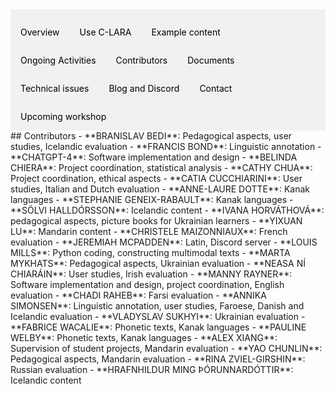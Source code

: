 <div style="overflow: hidden; background-color: #f1f1f1;">

  <a href="index.html" style="float: left; display: block; color: black; text-align: center; padding: 14px 16px; text-decoration: none;">Overview</a>
  <a href="using.html" style="float: left; display: block; color: black; text-align: center; padding: 14px 16px; text-decoration: none;">Use C-LARA</a>
  <a href="examples.html" style="float: left; display: block; color: black; text-align: center; padding: 14px 16px; text-decoration: none;">Example content</a>
  <a href="ongoing_activities.html" style="float: left; display: block; color: black; text-align: center; padding: 14px 16px; text-decoration: none;">Ongoing Activities</a>
  <a href="collaborators.html" style="float: left; display: block; color: black; text-align: center; padding: 14px 16px; text-decoration: none;">Contributors</a>
  <a href="documents.html" style="float: left; display: block; color: black; text-align: center; padding: 14px 16px; text-decoration: none;">Documents</a>
  <a href="performance.html" style="float: left; display: block; color: black; text-align: center; padding: 14px 16px; text-decoration: none;">Technical issues</a>
  <a href="blog.html" style="float: left; display: block; color: black; text-align: center; padding: 14px 16px; text-decoration: none;">Blog and Discord</a>
  <a href="contact.html" style="float: left; display: block; color: black; text-align: center; padding: 14px 16px; text-decoration: none;">Contact</a>
  <a href="flinders_2024_workshop.html" style="float: left; display: block; color: black; text-align: center; padding: 14px 16px; text-decoration: none;">Upcoming workshop</a>

</div>
## Contributors
- **BRANISLAV BEDI**: Pedagogical aspects, user studies, Icelandic evaluation
- **FRANCIS BOND**: Linguistic annotation
- **CHATGPT-4**: Software implementation and design
- **BELINDA CHIERA**: Project coordination, statistical analysis
- **CATHY CHUA**: Project coordination, ethical aspects
- **CATIA CUCCHIARINI**: User studies, Italian and Dutch evaluation
- **ANNE-LAURE DOTTE**: Kanak languages
- **STEPHANIE GENEIX-RABAULT**: Kanak languages
- **SÖLVI HALLDÓRSSON**: Icelandic content
- **IVANA HORVÁTHOVÁ**: pedagogical aspects, picture books for Ukrainian learners
- **YIXUAN LU**: Mandarin content
- **CHRISTELE MAIZONNIAUX**: French evaluation
- **JEREMIAH MCPADDEN**: Latin, Discord server
- **LOUIS MILLS**: Python coding, constructing multimodal texts
- **MARTA MYKHATS**: Pedagogical aspects, Ukrainian evaluation
- **NEASA NÍ CHIARÁIN**: User studies, Irish evaluation
- **MANNY RAYNER**: Software implementation and design, project coordination, English evaluation
- **CHADI RAHEB**: Farsi evaluation
- **ANNIKA SIMONSEN**: Linguistic annotation, user studies, Faroese, Danish and Icelandic evaluation
- **VLADYSLAV SUKHYI**: Ukrainian evaluation
- **FABRICE WACALIE**: Phonetic texts, Kanak languages
- **PAULINE WELBY**: Phonetic texts, Kanak languages
- **ALEX XIANG**: Supervision of student projects, Mandarin evaluation
- **YAO CHUNLIN**: Pedagogical aspects, Mandarin evaluation
- **RINA ZVIEL-GIRSHIN**: Russian evaluation
- **HRAFNHILDUR MING ÞÓRUNNARDÓTTIR**: Icelandic content

